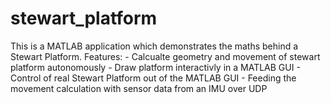 # stewart_platform


This is a MATLAB application which demonstrates the maths behind a Stewart Platform. 
Features:
            - Calcualte geometry and movement of stewart platform autonomously
            - Draw platform interactivly in a MATLAB GUI
            - Control of real Stewart Platform out of the MATLAB GUI
            - Feeding the movement calculation with sensor data from an IMU over UDP
            
